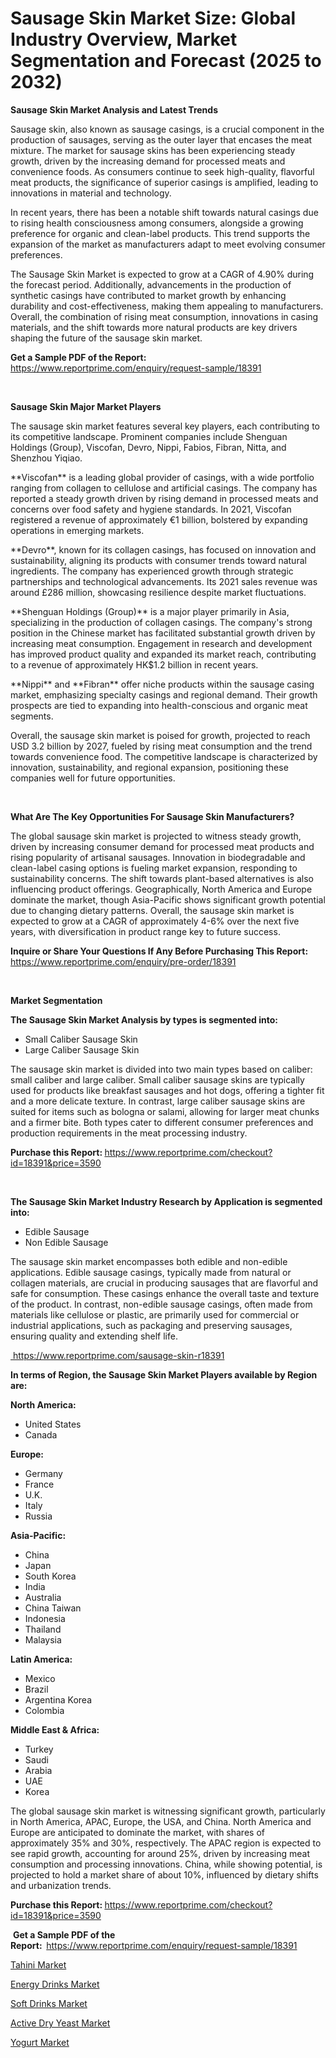 <p><h1>Sausage Skin Market Size: Global Industry Overview, Market Segmentation and Forecast (2025 to 2032)</h1></p><p><strong>Sausage Skin Market Analysis and Latest Trends</strong></p>
<p><p>Sausage skin, also known as sausage casings, is a crucial component in the production of sausages, serving as the outer layer that encases the meat mixture. The market for sausage skins has been experiencing steady growth, driven by the increasing demand for processed meats and convenience foods. As consumers continue to seek high-quality, flavorful meat products, the significance of superior casings is amplified, leading to innovations in material and technology.</p><p>In recent years, there has been a notable shift towards natural casings due to rising health consciousness among consumers, alongside a growing preference for organic and clean-label products. This trend supports the expansion of the market as manufacturers adapt to meet evolving consumer preferences.</p><p>The Sausage Skin Market is expected to grow at a CAGR of 4.90% during the forecast period. Additionally, advancements in the production of synthetic casings have contributed to market growth by enhancing durability and cost-effectiveness, making them appealing to manufacturers. Overall, the combination of rising meat consumption, innovations in casing materials, and the shift towards more natural products are key drivers shaping the future of the sausage skin market.</p></p>
<p><strong>Get a Sample PDF of the Report:&nbsp;</strong> <a href="https://www.reportprime.com/enquiry/request-sample/18391?utm_campaign=8&utm_medium=2&utm_source=Github&utm_content=ia&utm_term=19032025&utm_id=sausage-skin">https://www.reportprime.com/enquiry/request-sample/18391</a></p>
<p>&nbsp;</p>
<p><strong>Sausage Skin Major Market Players</strong></p>
<p><p>The sausage skin market features several key players, each contributing to its competitive landscape. Prominent companies include Shenguan Holdings (Group), Viscofan, Devro, Nippi, Fabios, Fibran, Nitta, and Shenzhou Yiqiao.</p><p>**Viscofan** is a leading global provider of casings, with a wide portfolio ranging from collagen to cellulose and artificial casings. The company has reported a steady growth driven by rising demand in processed meats and concerns over food safety and hygiene standards. In 2021, Viscofan registered a revenue of approximately €1 billion, bolstered by expanding operations in emerging markets.</p><p>**Devro**, known for its collagen casings, has focused on innovation and sustainability, aligning its products with consumer trends toward natural ingredients. The company has experienced growth through strategic partnerships and technological advancements. Its 2021 sales revenue was around £286 million, showcasing resilience despite market fluctuations.</p><p>**Shenguan Holdings (Group)** is a major player primarily in Asia, specializing in the production of collagen casings. The company's strong position in the Chinese market has facilitated substantial growth driven by increasing meat consumption. Engagement in research and development has improved product quality and expanded its market reach, contributing to a revenue of approximately HK$1.2 billion in recent years.</p><p>**Nippi** and **Fibran** offer niche products within the sausage casing market, emphasizing specialty casings and regional demand. Their growth prospects are tied to expanding into health-conscious and organic meat segments.</p><p>Overall, the sausage skin market is poised for growth, projected to reach USD 3.2 billion by 2027, fueled by rising meat consumption and the trend towards convenience food. The competitive landscape is characterized by innovation, sustainability, and regional expansion, positioning these companies well for future opportunities.</p></p>
<p>&nbsp;</p>
<p><strong>What Are The Key Opportunities For Sausage Skin Manufacturers?</strong></p>
<p><p>The global sausage skin market is projected to witness steady growth, driven by increasing consumer demand for processed meat products and rising popularity of artisanal sausages. Innovation in biodegradable and clean-label casing options is fueling market expansion, responding to sustainability concerns. The shift towards plant-based alternatives is also influencing product offerings. Geographically, North America and Europe dominate the market, though Asia-Pacific shows significant growth potential due to changing dietary patterns. Overall, the sausage skin market is expected to grow at a CAGR of approximately 4-6% over the next five years, with diversification in product range key to future success.</p></p>
<p><strong>Inquire or Share Your Questions If Any Before Purchasing This Report:</strong> <a href="https://www.reportprime.com/enquiry/pre-order/18391?utm_campaign=8&utm_medium=2&utm_source=Github&utm_content=ia&utm_term=19032025&utm_id=sausage-skin">https://www.reportprime.com/enquiry/pre-order/18391</a></p>
<p>&nbsp;</p>
<p><strong>Market Segmentation</strong></p>
<p><strong>The Sausage Skin Market Analysis by types is segmented into:</strong></p>
<p><ul><li>Small Caliber Sausage Skin</li><li>Large Caliber Sausage Skin</li></ul></p>
<p><p>The sausage skin market is divided into two main types based on caliber: small caliber and large caliber. Small caliber sausage skins are typically used for products like breakfast sausages and hot dogs, offering a tighter fit and a more delicate texture. In contrast, large caliber sausage skins are suited for items such as bologna or salami, allowing for larger meat chunks and a firmer bite. Both types cater to different consumer preferences and production requirements in the meat processing industry.</p></p>
<p><strong>Purchase this Report:&nbsp;</strong><a href="https://www.reportprime.com/checkout?id=18391&price=3590&utm_campaign=8&utm_medium=2&utm_source=Github&utm_content=ia&utm_term=19032025&utm_id=sausage-skin">https://www.reportprime.com/checkout?id=18391&price=3590</a></p>
<p>&nbsp;</p>
<p><strong>The Sausage Skin Market Industry Research by Application is segmented into:</strong></p>
<p><ul><li>Edible Sausage</li><li>Non Edible Sausage</li></ul></p>
<p><p>The sausage skin market encompasses both edible and non-edible applications. Edible sausage casings, typically made from natural or collagen materials, are crucial in producing sausages that are flavorful and safe for consumption. These casings enhance the overall taste and texture of the product. In contrast, non-edible sausage casings, often made from materials like cellulose or plastic, are primarily used for commercial or industrial applications, such as packaging and preserving sausages, ensuring quality and extending shelf life.</p></p>
<p><a href="https://www.reportprime.com/sausage-skin-r18391?utm_campaign=8&utm_medium=2&utm_source=Github&utm_content=ia&utm_term=19032025&utm_id=sausage-skin">&nbsp;https://www.reportprime.com/sausage-skin-r18391</a></p>
<p><strong>In terms of Region, the Sausage Skin Market Players available by Region are:</strong></p>
<p>
    <p> <strong> North America: </strong>
        <ul>
            <li>United States</li>
            <li>Canada</li>
        </ul>
        </p> 
    <p> <strong> Europe: </strong>
        <ul>
            <li>Germany</li>
            <li>France</li>
            <li>U.K.</li>
            <li>Italy</li>
            <li>Russia</li>
        </ul>
        </p> 
    <p> <strong> Asia-Pacific: </strong>
        <ul>
            <li>China</li>
            <li>Japan</li>
            <li>South Korea</li>
            <li>India</li>
            <li>Australia</li>
            <li>China Taiwan</li>
            <li>Indonesia</li>
            <li>Thailand</li>
            <li>Malaysia</li>
        </ul>
        </p> 
    <p> <strong> Latin America: </strong>
        <ul>
            <li>Mexico</li>
            <li>Brazil</li>
            <li>Argentina Korea</li>
            <li>Colombia</li>
        </ul>
        </p> 
    <p> <strong> Middle East & Africa: </strong>
        <ul>
            <li>Turkey</li>
            <li>Saudi</li>
            <li>Arabia</li>
            <li>UAE</li>
            <li>Korea</li>
        </ul>
    </p>
    </p>
<p><p>The global sausage skin market is witnessing significant growth, particularly in North America, APAC, Europe, the USA, and China. North America and Europe are anticipated to dominate the market, with shares of approximately 35% and 30%, respectively. The APAC region is expected to see rapid growth, accounting for around 25%, driven by increasing meat consumption and processing innovations. China, while showing potential, is projected to hold a market share of about 10%, influenced by dietary shifts and urbanization trends.</p></p>
<p><strong>Purchase this Report: </strong><a href="https://www.reportprime.com/checkout?id=18391&price=3590&utm_campaign=8&utm_medium=2&utm_source=Github&utm_content=ia&utm_term=19032025&utm_id=sausage-skin">https://www.reportprime.com/checkout?id=18391&price=3590</a></p>
<p>&nbsp;<strong>Get a Sample PDF of the Report:&nbsp;&nbsp;</strong><a href="https://www.reportprime.com/enquiry/request-sample/18391?utm_campaign=8&utm_medium=2&utm_source=Github&utm_content=ia&utm_term=19032025&utm_id=sausage-skin">https://www.reportprime.com/enquiry/request-sample/18391</a></p>
<p><strong></strong></p>
<p><p><a href="https://github.com/gasiorgary79/Market-Research-Report-List-1/blob/main/tahini-market.md?utm_campaign=8&utm_medium=2&utm_source=Github&utm_content=ia&utm_term=19032025&utm_id=sausage-skin">Tahini Market</a></p><p><a href="https://github.com/ozolsgasko02/Market-Research-Report-List-1/blob/main/energy-drinks-market.md?utm_campaign=8&utm_medium=2&utm_source=Github&utm_content=ia&utm_term=19032025&utm_id=sausage-skin">Energy Drinks Market</a></p><p><a href="https://github.com/supashcriana/Market-Research-Report-List-1/blob/main/soft-drinks-market.md?utm_campaign=8&utm_medium=2&utm_source=Github&utm_content=ia&utm_term=19032025&utm_id=sausage-skin">Soft Drinks Market</a></p><p><a href="https://github.com/joubehobock75/Market-Research-Report-List-1/blob/main/active-dry-yeast-market.md?utm_campaign=8&utm_medium=2&utm_source=Github&utm_content=ia&utm_term=19032025&utm_id=sausage-skin">Active Dry Yeast Market</a></p><p><a href="https://github.com/vigatoimrene04/Market-Research-Report-List-1/blob/main/yogurt-market.md?utm_campaign=8&utm_medium=2&utm_source=Github&utm_content=ia&utm_term=19032025&utm_id=sausage-skin">Yogurt Market</a></p></p>